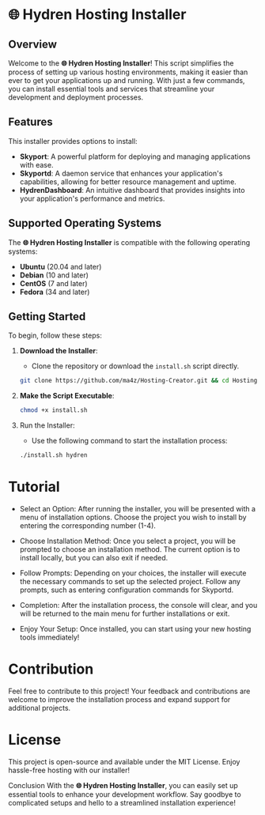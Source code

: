 # 🌐 Hydren Hosting Installer

## Overview

Welcome to the **🌐 Hydren Hosting Installer**! This script simplifies the process of setting up various hosting environments, making it easier than ever to get your applications up and running. With just a few commands, you can install essential tools and services that streamline your development and deployment processes.

## Features

This installer provides options to install:

- **Skyport**: A powerful platform for deploying and managing applications with ease.
- **Skyportd**: A daemon service that enhances your application's capabilities, allowing for better resource management and uptime.
- **HydrenDashboard**: An intuitive dashboard that provides insights into your application's performance and metrics.

## Supported Operating Systems

The **🌐 Hydren Hosting Installer** is compatible with the following operating systems:

- **Ubuntu** (20.04 and later)
- **Debian** (10 and later)
- **CentOS** (7 and later)
- **Fedora** (34 and later)

## Getting Started

To begin, follow these steps:

1. **Download the Installer**:
   - Clone the repository or download the `install.sh` script directly.
   ```bash
   git clone https://github.com/ma4z/Hosting-Creator.git && cd Hosting-Creator
   ```

2. **Make the Script Executable**:
   ```bash
   chmod +x install.sh
   ```
3. Run the Installer:
   - Use the following command to start the installation process:
   ```bash
   ./install.sh hydren
   ```

# Tutorial
- Select an Option: After running the installer, you will be presented with a menu of installation options. Choose the project you wish to install by entering the corresponding number (1-4).

- Choose Installation Method: Once you select a project, you will be prompted to choose an installation method. The current option is to install locally, but you can also exit if needed.

- Follow Prompts: Depending on your choices, the installer will execute the necessary commands to set up the selected project. Follow any prompts, such as entering configuration commands for Skyportd.

- Completion: After the installation process, the console will clear, and you will be returned to the main menu for further installations or exit.

- Enjoy Your Setup: Once installed, you can start using your new hosting tools immediately!

# Contribution
Feel free to contribute to this project! Your feedback and contributions are welcome to improve the installation process and expand support for additional projects.

# License
This project is open-source and available under the MIT License. Enjoy hassle-free hosting with our installer!

Conclusion
With the **🌐 Hydren Hosting Installer**, you can easily set up essential tools to enhance your development workflow. Say goodbye to complicated setups and hello to a streamlined installation experience!
